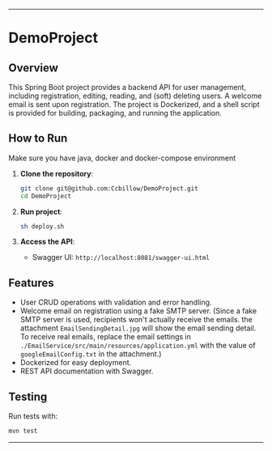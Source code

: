 
---

# DemoProject

## Overview

This Spring Boot project provides a backend API for user management, including registration, editing, reading, and (soft) deleting users. A welcome email is sent upon registration. The project is Dockerized, and a shell script is provided for building, packaging, and running the application.

## How to Run

Make sure you have java, docker and docker-compose environment

1. **Clone the repository**:
   ```bash
   git clone git@github.com:Ccbillow/DemoProject.git
   cd DemoProject
   ```

2. **Run project**:
   ```bash
   sh deploy.sh
   ```
3. **Access the API**:
    - Swagger UI: `http://localhost:8081/swagger-ui.html`

## Features

- User CRUD operations with validation and error handling.
- Welcome email on registration using a fake SMTP server. (Since a fake SMTP server is used, recipients won't actually receive the emails. the attachment `EmailSendingDetail.jpg` will show the email sending detail. To receive real emails, replace the email settings in `./EmailService/src/main/resources/application.yml` with the value of `googleEmailConfig.txt` in the attachment.)
- Dockerized for easy deployment.
- REST API documentation with Swagger.

## Testing

Run tests with:
```bash
mvn test
```

---